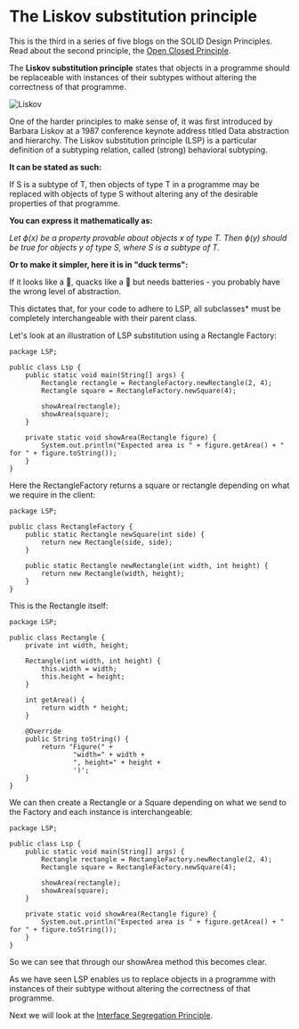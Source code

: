 # The Liskov substitution principle #

This is the third in a series of five blogs on the SOLID Design Principles. Read about the second principle, the [Open Closed Principle](https://crafter-coder.xyz/post-twenty-two).

The **Liskov substitution principle** states that objects in a programme should be replaceable with instances of their subtypes without altering the correctness of that programme.

![Liskov](https://user-images.githubusercontent.com/63193195/79231166-8fedb500-7e5d-11ea-8688-f8f1527e05db.jpg)

One of the harder principles to make sense of, it was first introduced by Barbara Liskov at a 1987 conference keynote address titled Data abstraction and hierarchy. The Liskov substitution principle (LSP) is a particular definition of a subtyping relation, called (strong) behavioral subtyping.

**It can be stated as such:**

If S is a subtype of T, then objects of type T in a programme may be replaced with objects of type S without altering any of the desirable properties of that programme.

**You can express it mathematically as:**

*Let ϕ(x) be a property provable about objects x of type T.
Then ϕ(y) should be true for objects y of type S, where S is a subtype of T.*

**Or to make it simpler, here it is in "duck terms":**

If it looks like a 🦆, quacks like a 🦆 but needs batteries - you probably have the wrong level of abstraction.

This dictates that, for your code to adhere to LSP, all subclasses* must be completely interchangeable with their parent class.

Let's look at an illustration of LSP substitution using a Rectangle Factory:

```
package LSP;

public class Lsp {
    public static void main(String[] args) {
        Rectangle rectangle = RectangleFactory.newRectangle(2, 4);
        Rectangle square = RectangleFactory.newSquare(4);

        showArea(rectangle);
        showArea(square);
    }

    private static void showArea(Rectangle figure) {
        System.out.println("Expected area is " + figure.getArea() + " for " + figure.toString());
    }
}
```
Here the RectangleFactory returns a square or rectangle depending on what we require in the client:
```
package LSP;

public class RectangleFactory {
    public static Rectangle newSquare(int side) {
        return new Rectangle(side, side);
    }

    public static Rectangle newRectangle(int width, int height) {
        return new Rectangle(width, height);
    }
}
```
This is the Rectangle itself:
```
package LSP;

public class Rectangle {
    private int width, height;

    Rectangle(int width, int height) {
        this.width = width;
        this.height = height;
    }

    int getArea() {
        return width * height;
    }

    @Override
    public String toString() {
        return "Figure(" +
                "width=" + width +
                ", height=" + height +
                ')';
    }
}
```
We can then create a Rectangle or a Square depending on what we send to the Factory and each instance is interchangeable:
```
package LSP;

public class Lsp {
    public static void main(String[] args) {
        Rectangle rectangle = RectangleFactory.newRectangle(2, 4);
        Rectangle square = RectangleFactory.newSquare(4);

        showArea(rectangle);
        showArea(square);
    }

    private static void showArea(Rectangle figure) {
        System.out.println("Expected area is " + figure.getArea() + " for " + figure.toString());
    }
}
```
So we can see that through our showArea method this becomes clear.

As we have seen LSP enables us to replace objects in a programme with instances of their subtype without altering the correctness of that programme.

Next we will look at the [Interface Segregation Principle](https://crafter-coder.xyz/post-twenty-four). 
